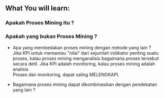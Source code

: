 ## What You will learn:  
  
### Apakah Proses Mining itu ?
  
  
### Apakah yang bukan Proses Mining ?  
- Apa yang membedakan proses mining dengan metode yang lain ?  
Jika KPI untuk memantau "nilai" dari sejumlah indikator penting suatu proses, kalau proses mining menganalisis bagaimana proses tersebut secara detil.
Jika KPI adalah monitoring, kalau proses mining adalah analisis  
Proses dan monitoring, dapat saling MELENGKAPI. 
  
  
- Bagaimana proses mining dapat dikombinasikan dengan pendekatan yang lain ?  
  
  
  
  
  
